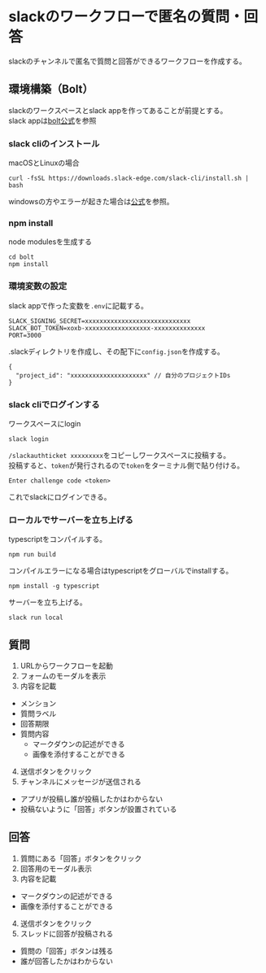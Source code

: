 # slackのワークフローで匿名の質問・回答
slackのチャンネルで匿名で質問と回答ができるワークフローを作成する。<br>

## 環境構築（Bolt）
slackのワークスペースとslack appを作ってあることが前提とする。<br>
slack appは[bolt公式](https://slack.dev/bolt-js/ja-jp/tutorial/getting-started)を参照

### slack cliのインストール
macOSとLinuxの場合
```
curl -fsSL https://downloads.slack-edge.com/slack-cli/install.sh | bash
```
windowsの方やエラーが起きた場合は[公式](https://api.slack.com/automation/cli/install-mac-linux)を参照。

### npm install
node modulesを生成する
```
cd bolt
npm install
```

### 環境変数の設定
slack appで作った変数を`.env`に記載する。
```
SLACK_SIGNING_SECRET=xxxxxxxxxxxxxxxxxxxxxxxxxxxxx
SLACK_BOT_TOKEN=xoxb-xxxxxxxxxxxxxxxxxx-xxxxxxxxxxxxxx
PORT=3000
```
.slackディレクトリを作成し、その配下に`config.json`を作成する。
```
{
  "project_id": "xxxxxxxxxxxxxxxxxxxxx" // 自分のプロジェクトIDs
}
```

### slack cliでログインする
ワークスペースにlogin
```
slack login
```
`/slackauthticket xxxxxxxxx`をコピーしワークスペースに投稿する。<br>
投稿すると、`token`が発行されるので`token`をターミナル側で貼り付ける。
```
Enter challenge code <token>
```
これでslackにログインできる。

### ローカルでサーバーを立ち上げる
typescriptをコンパイルする。
```
npm run build
```
コンパイルエラーになる場合はtypescriptをグローバルでinstallする。
```
npm install -g typescript
```
サーバーを立ち上げる。
```
slack run local
```


## 質問
1. URLからワークフローを起動
2. フォームのモーダルを表示
3. 内容を記載
  - メンション
  - 質問ラベル
  - 回答期限
  - 質問内容
      * マークダウンの記述ができる
      * 画像を添付することができる
4. 送信ボタンをクリック
5. チャンネルにメッセージが送信される
  - アプリが投稿し誰が投稿したかはわからない
  - 投稿ないように「回答」ボタンが設置されている

## 回答
1. 質問にある「回答」ボタンをクリック
2. 回答用のモーダル表示
3. 内容を記載
  - マークダウンの記述ができる
  - 画像を添付することができる
4. 送信ボタンをクリック
5. スレッドに回答が投稿される
  - 質問の「回答」ボタンは残る
  - 誰が回答したかはわからない

